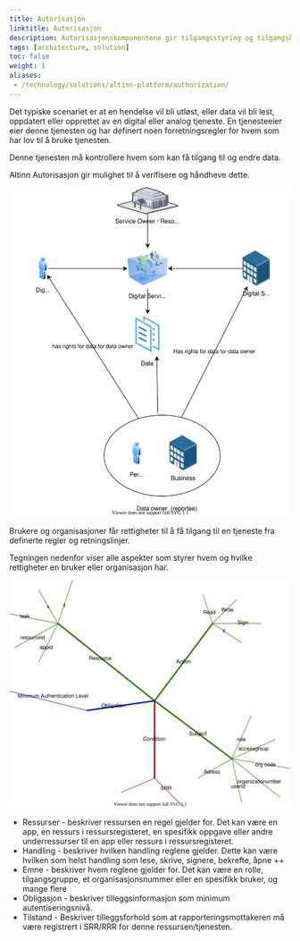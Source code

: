 ```yaml
---
title: Autorisasjon
linktitle: Autorisasjon
description: Autorisasjonskomponentene gir tilgangsstyring og tilgangskontroll for digitale og analoge tjenester som kjører i Altinn-plattformen eller andre steder.
tags: [architecture, solution]
toc: false
weight: 1
aliases:
 - /technology/solutions/altinn-platform/authorization/
---
```


Det typiske scenariet er at en hendelse vil bli utløst, eller data vil bli lest, oppdatert eller opprettet av en digital eller analog tjeneste. En tjenesteeier eier denne tjenesten og har definert noen forretningsregler for hvem som har lov til å bruke tjenesten.

Denne tjenesten må kontrollere hvem som kan få tilgang til og endre data.

Altinn Autorisasjon gir mulighet til å verifisere og håndheve dette.

![Brukerscenario](userscenario.drawio.svg "Brukerscenario")

Brukere og organisasjoner får rettigheter til å få tilgang til en tjeneste fra definerte regler og retningslinjer.

Tegningen nedenfor viser alle aspekter som styrer hvem og hvilke rettigheter en bruker eller organisasjon har.

![Regler](rules.drawio.svg "Aspekter for tilgangskontroll")

- Ressurser - beskriver ressursen en regel gjelder for. Det kan være en app, en ressurs i ressursregisteret, en spesifikk oppgave eller andre underressurser til en app eller ressurs i ressursregisteret.
- Handling - beskriver hvilken handling reglene gjelder. Dette kan være hvilken som helst handling som lese, skrive, signere, bekrefte, åpne ++
- Emne - beskriver hvem reglene gjelder for. Det kan være en rolle, tilgangsgruppe, et organisasjonsnummer eller en spesifikk bruker, og mange flere
- Obligasjon - beskriver tilleggsinformasjon som minimum autentiseringsnivå.
- Tilstand - Beskriver tilleggsforhold som at rapporteringsmottakeren må være registrert i SRR/RRR for denne ressursen/tjenesten.